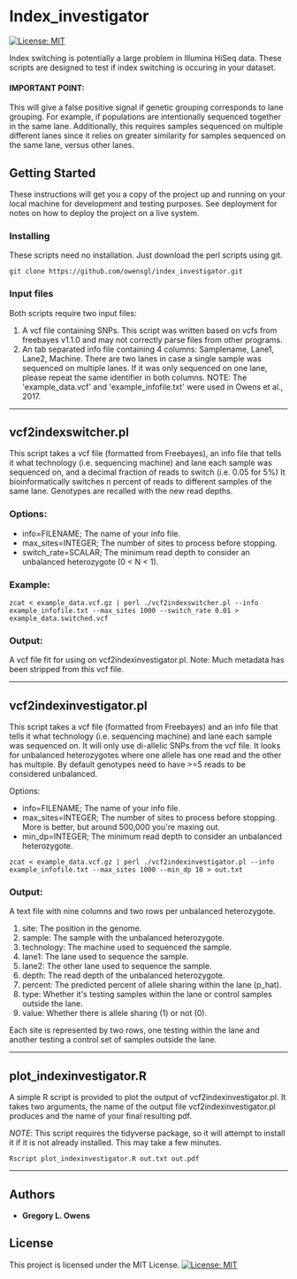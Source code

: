 
# Index_investigator
[![License: MIT](https://img.shields.io/badge/License-MIT-yellow.svg)](https://opensource.org/licenses/MIT)

Index switching is potentially a large problem in Illumina HiSeq data. These scripts are designed to test if index switching is occuring in your dataset. 
#### IMPORTANT POINT: 
This will give a false positive signal if genetic grouping corresponds to lane grouping. For example, if populations are intentionally sequenced together in the same lane. Additionally, this requires samples sequenced on multiple different lanes since it relies on greater similarity for samples sequenced on the same lane, versus other lanes. 

## Getting Started

These instructions will get you a copy of the project up and running on your local machine for development and testing purposes. See deployment for notes on how to deploy the project on a live system.

### Installing

These scripts need no installation. Just download the perl scripts using git.

```
git clone https://github.com/owensgl/index_investigator.git
```

### Input files

Both scripts require two input files:
1. A vcf file containing SNPs. This script was written based on vcfs from freebayes v1.1.0 and may not correctly parse files from other programs.
2. An tab separated info file containing 4 columns: Samplename, Lane1, Lane2, Machine. There are two lanes in case a single sample was sequenced on multiple lanes. If it was only sequenced on one lane, please repeat the same identifier in both columns.
NOTE: The 'example_data.vcf' and 'example_infofile.txt' were used in Owens et al., 2017.

***

## vcf2indexswitcher.pl
This script takes a vcf file (formatted from Freebayes), an info file that tells it what technology (i.e. sequencing machine) and lane each sample was sequenced on, and a decimal fraction of reads to switch (i.e. 0.05 for 5%) 
It bioinformatically switches n percent of reads to different samples of the same lane. Genotypes are recalled with the new read depths.

### Options:
* info=FILENAME; The name of your info file.
* max_sites=INTEGER; The number of sites to process before stopping.
* switch_rate=SCALAR; The minimum read depth to consider an unbalanced heterozygote (0 < N < 1).
### Example:
```
zcat < example_data.vcf.gz | perl ./vcf2indexswitcher.pl --info example_infofile.txt --max_sites 1000 --switch_rate 0.01 > example_data.switched.vcf
```
### Output:
A vcf file fit for using on vcf2indexinvestigator.pl. Note: Much metadata has been stripped from this vcf file.

***

## vcf2indexinvestigator.pl
This script takes a vcf file (formatted from Freebayes) and an info file that tells it what technology (i.e. sequencing machine) and lane each sample was sequenced on. 
It will only use di-allelic SNPs from the vcf file. It looks for unbalanced heterozygotes where one allele has one read and the other has multiple. By default genotypes need to have >=5 reads to be considered unbalanced.

Options:
* info=FILENAME; The name of your info file.
* max_sites=INTEGER; The number of sites to process before stopping. More is better, but around 500,000 you're maxing out.
* min_dp=INTEGER; The minimum read depth to consider an unbalanced heterozygote.

```
zcat < example_data.vcf.gz | perl ./vcf2indexinvestigator.pl --info example_infofile.txt --max_sites 1000 --min_dp 10 > out.txt
```
### Output:
A text file with nine columns and two rows per unbalanced heterozygote.
1. site: The position in the genome.
2. sample: The sample with the unbalanced heterozygote.
3. technology: The machine used to sequenced the sample.
4. lane1: The lane used to sequence the sample.
5. lane2: The other lane used to sequence the sample.
6. depth: The read depth of the unbalanced heterozygote.
7. percent: The predicted percent of allele sharing within the lane (p_hat).
8. type: Whether it's testing samples within the lane or control samples outside the lane.
9. value: Whether there is allele sharing (1) or not (0).

Each site is represented by two rows, one testing within the lane and another testing a control set of samples outside the lane.

***

## plot_indexinvestigator.R
A simple R script is provided to plot the output of vcf2indexinvestigator.pl. It takes two arguments, the name of the output file vcf2indexinvestigator.pl produces and the name of your final resulting pdf.

*NOTE*: This script requires the tidyverse package, so it will attempt to install it if it is not already installed. This may take a few minutes.

```
Rscript plot_indexinvestigator.R out.txt out.pdf 
```


***

## Authors

* **Gregory L. Owens** 


## License

This project is licensed under the MIT License.
[![License: MIT](https://img.shields.io/badge/License-MIT-yellow.svg)](https://opensource.org/licenses/MIT)



